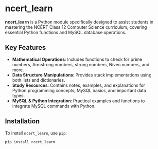 # ncert_learn

**ncert_learn** is a Python module specifically designed to assist students in mastering the NCERT Class 12 Computer Science curriculum, covering essential Python functions and MySQL database operations.

## Key Features

- **Mathematical Operations**: Includes functions to check for prime numbers, Armstrong numbers, strong numbers, Niven numbers, and more.
- **Data Structure Manipulations**: Provides stack implementations using both lists and dictionaries.
- **Study Resources**: Contains notes, examples, and explanations for Python programming concepts, MySQL basics, and important data types.
- **MySQL & Python Integration**: Practical examples and functions to integrate MySQL commands with Python.

## Installation

To install `ncert_learn`, use `pip`:

```bash
pip install ncert_learn
